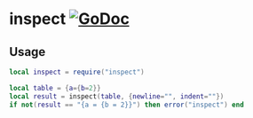 # inspect [![GoDoc](https://godoc.org/github.com/vadv/gopher-lua-libs/inspect?status.svg)](https://godoc.org/github.com/vadv/gopher-lua-libs/inspect)

## Usage

```lua
local inspect = require("inspect")

local table = {a={b=2}}
local result = inspect(table, {newline="", indent=""})
if not(result == "{a = {b = 2}}") then error("inspect") end
```
